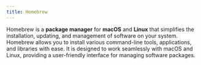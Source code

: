 ```yaml
---
title: Homebrew
---
```


Homebrew is a **package manager** for **macOS** and **Linux** that simplifies 
the installation, updating, and management of software on your system. 
Homebrew allows you to install various command-line tools, applications, 
and libraries with ease. It is designed to work seamlessly with macOS and 
Linux, providing a user-friendly interface for managing software packages.